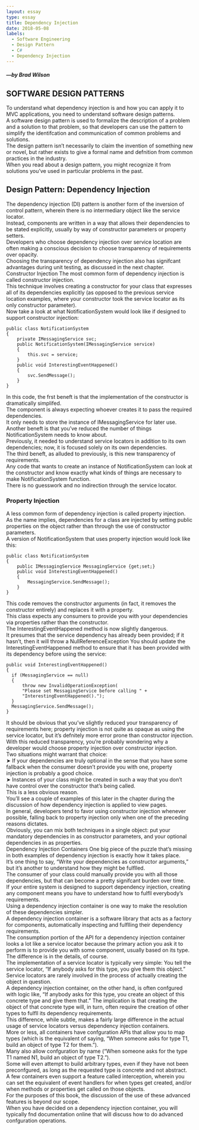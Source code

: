 ```yaml
---
layout: essay
type: essay
title: Dependency Injection
date: 2018-05-08
labels:
  - Software Engineering
  - Design Pattern
  - C#
  - Dependency Injection
---
```

##### —by Brad Wilson
## SOFTWARE DESIGN PATTERNS

To understand what dependency injection is and how you can apply it to MVC applications,
you need to understand software design patterns.<br/> A software design pattern is used to formalize the description of a problem and a solution to that problem, so that developers can use the
pattern to simplify the identifcation and communication of common problems and solutions.<br/>
The design pattern isn’t necessarily to claim the invention of something new or novel, but
rather exists to give a formal name and defnition from common practices in the industry.<br/>
When you read about a design pattern, you might recognize it from solutions you’ve used in
particular problems in the past.<br/>
## Design Pattern: Dependency Injection
The dependency injection (DI) pattern is another form of the inversion of control pattern, wherein
there is no intermediary object like the service locator.<br/> Instead, components are written in a way
that allows their dependencies to be stated explicitly, usually by way of constructor parameters or
property setters.<br/>
Developers who choose dependency injection over service location are often making a conscious
decision to choose transparency of requirements over opacity. <br/>Choosing the transparency of dependency injection also has signifcant advantages during unit testing, as discussed in the next chapter.<br/>
Constructor Injection
The most common form of dependency injection is called constructor injection.<br/> This technique
involves creating a constructor for your class that expresses all of its dependencies explicitly (as
opposed to the previous service location examples, where your constructor took the service locator
as its only constructor parameter).<br/>
Now take a look at what NotificationSystem would look like if designed to support constructor
injection:

```
public class NotificationSystem
{
    private IMessagingService svc;
    public NotificationSystem(IMessagingService service)
    {
        this.svc = service;
    }
    public void InterestingEventHappened()
    {
        svc.SendMessage();
    }
}
```
In this code, the frst beneft is that the implementation of the constructor is dramatically simplifed.<br/>
The component is always expecting whoever creates it to pass the required dependencies.<br/> It only
needs to store the instance of IMessagingService for later use.<br/>
Another beneft is that you’ve reduced the number of things NotificationSystem needs to know
about.<br/> Previously, it needed to understand service locators in addition to its own dependencies; now,
it is focused solely on its own dependencies.<br/>
The third beneft, as alluded to previously, is this new transparency of requirements.<br/> Any code that
wants to create an instance of NotificationSystem can look at the constructor and know exactly
what kinds of things are necessary to make NotificationSystem function.<br/> There is no guesswork
and no indirection through the service locator.<br/>
### Property Injection
A less common form of dependency injection is called property injection.<br/> As the name implies,
dependencies for a class are injected by setting public properties on the object rather than through
the use of constructor parameters.<br/>
A version of NotificationSystem that uses property injection would look like this:
```
public class NotificationSystem
{
    public IMessagingService MessagingService {get;set;}
    public void InterestingEventHappened()
    {
        MessagingService.SendMessage();
    }
}
```
This code removes the constructor arguments (in fact, it removes the constructor entirely) and
replaces it with a property.<br/> This class expects any consumers to provide you with your dependencies
via properties rather than the constructor.<br/>
The InterestingEventHappened method is now slightly dangerous.<br/> It presumes that the service
dependency has already been provided; if it hasn’t, then it will throw a NullReferenceException
You should update the InterestingEventHappened method to ensure that it has been provided
with its dependency before using the service:
```
public void InterestingEventHappened()
{
  if (MessagingService == null)
  {
      throw new InvalidOperationException(
      "Please set MessagingService before calling " +
      "InterestingEventHappened().");
  }
  MessagingService.SendMessage();
}
```
It should be obvious that you’ve slightly reduced your transparency of requirements here; property
injection is not quite as opaque as using the service locator, but it’s defnitely more error prone than
constructor injection.<br/>
With this reduced transparency, you’re probably wondering why a developer would choose property
injection over constructor injection.<br/> Two situations might warrant that choice:<br/>
➤ If your dependencies are truly optional in the sense that you have some fallback when the
consumer doesn’t provide you with one, property injection is probably a good choice.<br/>
➤ Instances of your class might be created in such a way that you don’t have control over the
constructor that’s being called.<br/> This is a less obvious reason.<br/> You’ll see a couple of examples
of this later in the chapter during the discussion of how dependency injection is applied to
view pages.<br/>
In general, developers tend to favor using constructor injection whenever possible, falling back to
property injection only when one of the preceding reasons dictates.<br/> Obviously, you can mix both
techniques in a single object: put your mandatory dependencies in as constructor parameters, and
your optional dependencies in as properties.<br/>
Dependency Injection Containers
One big piece of the puzzle that’s missing in both examples of dependency injection is exactly how
it takes place.<br/> It’s one thing to say, “Write your dependencies as constructor arguments,” but it’s
another to understand how they might be fulflled.<br/> The consumer of your class could manually
provide you with all those dependencies, but that can become a pretty signifcant burden over time.<br/>
If your entire system is designed to support dependency injection, creating any component means
you have to understand how to fulfll everybody’s requirements.<br/>
Using a dependency injection container is one way to make the resolution of these dependencies
simpler.<br/> A dependency injection container is a software library that acts as a factory for components, automatically inspecting and fulflling their dependency requirements.<br/> The consumption
portion of the API for a dependency injection container looks a lot like a service locator because
the primary action you ask it to perform is to provide you with some component, usually based
on its type.<br/>
The difference is in the details, of course.<br/> The implementation of a service locator is typically very
simple: You tell the service locator, “If anybody asks for this type, you give them this object.”
Service locators are rarely involved in the process of actually creating the object in question.<br/> A
dependency injection container, on the other hand, is often confgured with logic like, “If anybody
asks for this type, you create an object of this concrete type and give them that.” The implication is
that creating the object of that concrete type will, in turn, often require the creation of other types
to fulfll its dependency requirements.<br/> This difference, while subtle, makes a fairly large difference
in the actual usage of service locators versus dependency injection containers.<br/>
More or less, all containers have confguration APIs that allow you to map types (which is the
equivalent of saying, “When someone asks for type T1, build an object of type T2 for them.”).<br/> Many
also allow confguration by name (“When someone asks for the type T1 named N1, build an object
of type T2.”).<br/> Some will even attempt to build arbitrary types, even if they have not been preconfgured, as long as the requested type is concrete and not abstract. <br/>A few containers even support a
feature called interception, wherein you can set the equivalent of event handlers for when types get
created, and/or when methods or properties get called on those objects.<br/>
For the purposes of this book, the discussion of the use of these advanced features is beyond our
scope.<br/> When you have decided on a dependency injection container, you will typically fnd documentation online that will discuss how to do advanced confguration operations.<br/>

